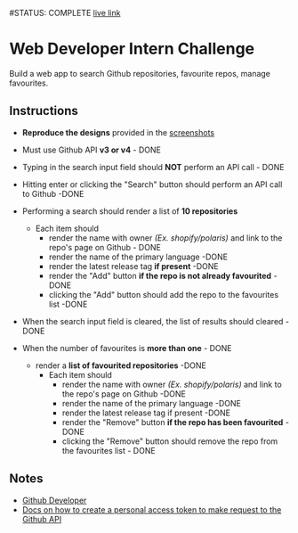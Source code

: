#STATUS: COMPLETE
[live link](https://max77p.github.io/githubRepos/)



# Web Developer Intern Challenge
Build a web app to search Github repositories, favourite repos, manage favourites.

## Instructions
- **Reproduce the designs** provided in the [screenshots](screenshots/desktop.jpg)
- Must use Github API **v3 or v4** - DONE
- Typing in the search input field should **NOT** perform an API call - DONE
- Hitting enter or clicking the "Search" button should perform an API call to Github -DONE

- Performing a search should render a list of **10 repositories**
	- Each item should
		- render the name with owner *(Ex. shopify/polaris)* and link to the repo's page on Github - DONE
		- render the name of the primary language -DONE
		- render the latest release tag **if present** -DONE
		- render the "Add" button **if the repo is not already favourited** -DONE
		- clicking the "Add" button should add the repo to the favourites list -DONE
- When the search input field is cleared, the list of results should cleared -DONE


- When the number of favourites is **more than one** - DONE
	- render a **list of favourited repositories** -DONE
		- Each item should
			- render the name with owner *(Ex. shopify/polaris)* and link to the repo's page on Github -DONE
			- render the name of the primary language -DONE
			- render the latest release tag if present -DONE
			- render the "Remove" button **if the repo has been favourited** -DONE
			- clicking the "Remove" button should remove the repo from the favourites list - DONE

## Notes
- [Github Developer](https://developer.github.com/)
- [Docs on how to create a personal access token to make request to the Github API](https://help.github.com/articles/creating-a-personal-access-token-for-the-command-line/)
